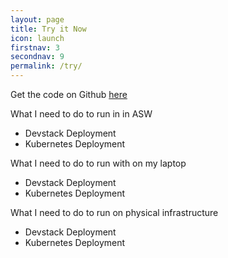 ```yaml
---
layout: page
title: Try it Now
icon: launch
firstnav: 3
secondnav: 9
permalink: /try/
---
```


Get the code on Github [here](http://www.github.com/romana)

What I need to do to run in in ASW 

* Devstack Deployment
* Kubernetes Deployment

What I need to do to run with on my laptop 

* Devstack Deployment
* Kubernetes Deployment

What I need to do to run on physical infrastructure 

* Devstack Deployment
* Kubernetes Deployment

